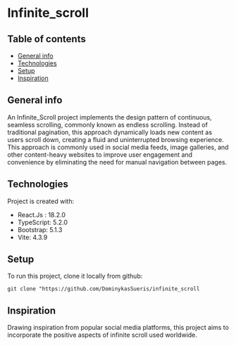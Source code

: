 # Infinite_scroll

## Table of contents
* [General info](#general-info)
* [Technologies](#technologies)
* [Setup](#setup)
* [Inspiration](#inspiration)

## General info
An Infinite_Scroll project implements the design pattern of continuous, seamless scrolling, commonly known as endless scrolling. Instead of traditional pagination, this approach dynamically loads new content as users scroll down, creating a fluid and uninterrupted browsing experience.
This approach is commonly used in social media feeds, image galleries, and other content-heavy websites to improve user engagement and convenience by eliminating the need for manual navigation between pages.

## Technologies
Project is created with:
* React.Js : 18.2.0
* TypeScript: 5.2.0
* Bootstrap: 5.1.3
* Vite: 4.3.9

## Setup
To run this project, clone it locally from github:

`git clone "https://github.com/DominykasSueris/infinite_scroll`

## Inspiration 
Drawing inspiration from popular social media platforms, this project aims to incorporate the positive aspects of infinite scroll used worldwide.
